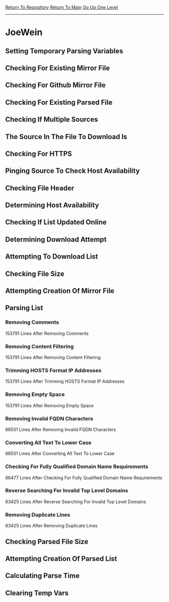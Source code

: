 [Return To Repository](https://github.com/deathbybandaid/piholeparser/)
[Return To Main](https://github.com/deathbybandaid/piholeparser/blob/master/RecentRunLogs/Mainlog.md)
[Go Up One Level](https://github.com/deathbybandaid/piholeparser/blob/master/RecentRunLogs/TopLevelScripts/30-Processing-External-Blacklists.md)
____________________________________
# JoeWein
## Setting Temporary Parsing Variables
## Checking For Existing Mirror File
## Checking For Github Mirror File
## Checking For Existing Parsed File
## Checking If Multiple Sources
## The Source In The File To Download Is
## Checking For HTTPS
## Pinging Source To Check Host Availability
## Checking File Header
## Determining Host Availability
## Checking If List Updated Online
## Determining Download Attempt
## Attempting To Download List
## Checking File Size
## Attempting Creation Of Mirror File
## Parsing List
### Removing Comments
153791 Lines After Removing Comments
### Removing Content Filtering
153791 Lines After Removing Content Filtering
### Trimming HOSTS Format IP Addresses
153791 Lines After Trimming HOSTS Format IP Addresses
### Removing Empty Space
153791 Lines After Removing Empty Space
### Removing Invalid FQDN Characters
86501 Lines After Removing Invalid FQDN Characters
### Converting All Text To Lower Case
86501 Lines After Converting All Text To Lower Case
### Checking For Fully Qualified Domain Name Requirements
86477 Lines After Checking For Fully Qualified Domain Name Requirements
### Reverse Searching For Invalid Top Level Domains
83425 Lines After Reverse Searching For Invalid Top Level Domains
### Removing Duplicate Lines
83425 Lines After Removing Duplicate Lines
## Checking Parsed File Size
## Attempting Creation Of Parsed List
## Calculating Parse Time
## Clearing Temp Vars
